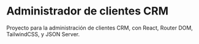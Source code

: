 # Administrador de clientes CRM
Proyecto para la administración de clientes CRM, con React, Router DOM, TailwindCSS, y JSON Server.